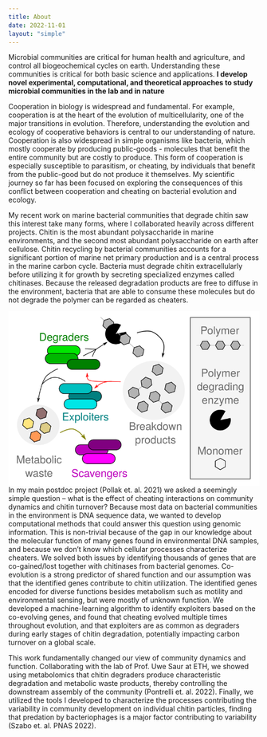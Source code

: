 ```yaml
---
title: About
date: 2022-11-01
layout: "simple"
---
```


Microbial communities are critical for human health and agriculture, and control all
biogeochemical cycles on earth. Understanding these communities is critical for
both basic science and applications. **I develop novel experimental, computational, and theoretical
approaches to study microbial communities in the lab and in nature**

Cooperation in biology is widespread and fundamental. For example, cooperation is at the heart of the
evolution of multicellularity, one of the major transitions in evolution. Therefore, understanding the evolution
and ecology of cooperative behaviors is central to our understanding of nature. Cooperation is also
widespread in simple organisms like bacteria, which mostly cooperate by producing public-goods -
molecules that benefit the entire community but are costly to produce. This form of cooperation is especially
susceptible to parasitism, or cheating, by individuals that benefit from the public-good but do not produce it
themselves. My scientific journey so far has been focused on exploring the consequences of this conflict
between cooperation and cheating on bacterial evolution and ecology.

My recent work on marine bacterial communities that degrade chitin saw this interest take many forms,
where I collaborated heavily across different projects. Chitin is the most abundant polysaccharide in marine environments, and the second most abundant polysaccharide on earth after cellulose. Chitin recycling by
bacterial communities accounts for a significant portion of marine net primary production and is a central
process in the marine carbon cycle. Bacteria must degrade chitin extracellularly before utilizing it for growth
by secreting specialized enzymes called chitinases. Because the released degradation products are free to
diffuse in the environment, bacteria that are able to consume these molecules but do not degrade the
polymer can be regarded as cheaters.

<img align="right" src="trophic.svg">
In my main postdoc project (Pollak et. al. 2021) we asked a seemingly simple question – what is the effect
of cheating interactions on community dynamics and chitin turnover? Because most data on bacterial
communities in the environment is DNA sequence data, we wanted to develop computational methods that
could answer this question using genomic information. This is non-trivial because of the gap in our
knowledge about the molecular function of many genes found in environmental DNA samples, and because
we don’t know which cellular processes characterize cheaters. We solved both issues by identifying
thousands of genes that are co-gained/lost together with chitinases from bacterial genomes. Co-evolution is
a strong predictor of shared function and our assumption was that the identified genes contribute to chitin
utilization. The identified genes encoded for diverse functions besides metabolism such as motility and
environmental sensing, but were mostly of unknown function. We developed a machine-learning algorithm
to identify exploiters based on the co-evolving genes, and found that cheating evolved multiple times
throughout evolution, and that exploiters are as common as degraders during early stages of chitin
degradation, potentially impacting carbon turnover on a global scale.

This work fundamentally changed our view of community dynamics and function. Collaborating with the lab
of Prof. Uwe Saur at ETH, we showed using metabolomics that chitin degraders produce characteristic
degradation and metabolic waste products, thereby controlling the downstream assembly of the community
(Pontrelli et. al. 2022). Finally, we utilized the tools I developed to characterize the processes contributing
the variability in community development on individual chitin particles, finding that predation by
bacteriophages is a major factor contributing to variability (Szabo et. al. PNAS 2022).

